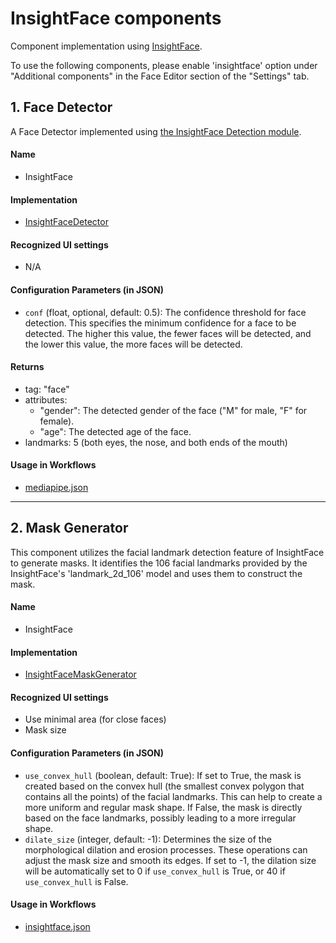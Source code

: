 # InsightFace components
Component implementation using [InsightFace](https://github.com/deepinsight/insightface/).

To use the following components, please enable 'insightface' option under "Additional components" in the Face Editor section of the "Settings" tab.

## 1. Face Detector
A Face Detector implemented using [the InsightFace Detection module](https://github.com/deepinsight/insightface/).

#### Name
- InsightFace

#### Implementation
- [InsightFaceDetector](face_detector.py)

#### Recognized UI settings
- N/A

#### Configuration Parameters (in JSON)
- `conf` (float, optional, default: 0.5): The confidence threshold for face detection. This specifies the minimum confidence for a face to be detected. The higher this value, the fewer faces will be detected, and the lower this value, the more faces will be detected.

#### Returns
- tag: "face"
- attributes: 
  - "gender": The detected gender of the face ("M" for male, "F" for female).
  - "age": The detected age of the face.
- landmarks: 5 (both eyes, the nose, and both ends of the mouth)

#### Usage in Workflows
- [mediapipe.json](../../../workflows/examples/insightface.json)

---

## 2. Mask Generator
This component utilizes the facial landmark detection feature of InsightFace to generate masks. It identifies the 106 facial landmarks provided by the InsightFace's 'landmark_2d_106' model and uses them to construct the mask.

#### Name
- InsightFace

#### Implementation
- [InsightFaceMaskGenerator](mask_generator.py)

#### Recognized UI settings
- Use minimal area (for close faces)
- Mask size

#### Configuration Parameters (in JSON)
- `use_convex_hull` (boolean, default: True): If set to True, the mask is created based on the convex hull (the smallest convex polygon that contains all the points) of the facial landmarks. This can help to create a more uniform and regular mask shape. If False, the mask is directly based on the face landmarks, possibly leading to a more irregular shape.
- `dilate_size` (integer, default: -1): Determines the size of the morphological dilation and erosion processes. These operations can adjust the mask size and smooth its edges. If set to -1, the dilation size will be automatically set to 0 if `use_convex_hull` is True, or 40 if `use_convex_hull` is False.

#### Usage in Workflows
- [insightface.json](../../../workflows/examples/insightface.json)
